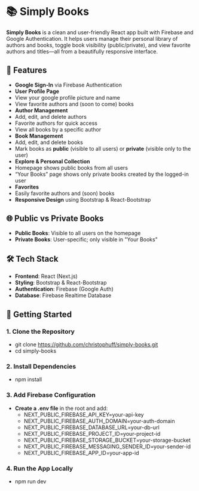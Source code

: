 # 📚 Simply Books

**Simply Books** is a clean and user-friendly React app built with Firebase and Google Authentication. It helps users manage their personal library of authors and books, toggle book visibility (public/private), and view favorite authors and titles—all from a beautifully responsive interface.

## 🚀 Features

-  **Google Sign-In** via Firebase Authentication
-  **User Profile Page**
  - View your google profile picture and name
  - View favorite authors and (soon to come) books
-  **Author Management**
  - Add, edit, and delete authors
  - Favorite authors for quick access
  - View all books by a specific author
-  **Book Management**
  - Add, edit, and delete books
  - Mark books as **public** (visible to all users) or **private** (visible only to the user)
-  **Explore & Personal Collection**
  - Homepage shows public books from all users
  - “Your Books” page shows only private books created by the logged-in user
-  **Favorites**
  - Easily favorite authors and (soon) books
-  **Responsive Design** using Bootstrap & React-Bootstrap

## 🌐 Public vs Private Books

- **Public Books**: Visible to all users on the homepage
- **Private Books**: User-specific; only visible in "Your Books"

## 🛠️ Tech Stack

- **Frontend**: React (Next.js)
- **Styling**: Bootstrap & React-Bootstrap
- **Authentication**: Firebase (Google Auth)
- **Database**: Firebase Realtime Database

## 🧰 Getting Started

### 1. Clone the Repository

- git clone https://github.com/christophuff/simply-books.git
- cd simply-books

### 2.  Install Dependencies

- npm install

### 3. Add Firebase Configuration

- **Create a .env file** in the root and add:
  - NEXT_PUBLIC_FIREBASE_API_KEY=your-api-key
  - NEXT_PUBLIC_FIREBASE_AUTH_DOMAIN=your-auth-domain
  - NEXT_PUBLIC_FIREBASE_DATABASE_URL=your-db-url
  - NEXT_PUBLIC_FIREBASE_PROJECT_ID=your-project-id
  - NEXT_PUBLIC_FIREBASE_STORAGE_BUCKET=your-storage-bucket
  - NEXT_PUBLIC_FIREBASE_MESSAGING_SENDER_ID=your-sender-id
  - NEXT_PUBLIC_FIREBASE_APP_ID=your-app-id

### 4. Run the App Locally

- npm run dev
